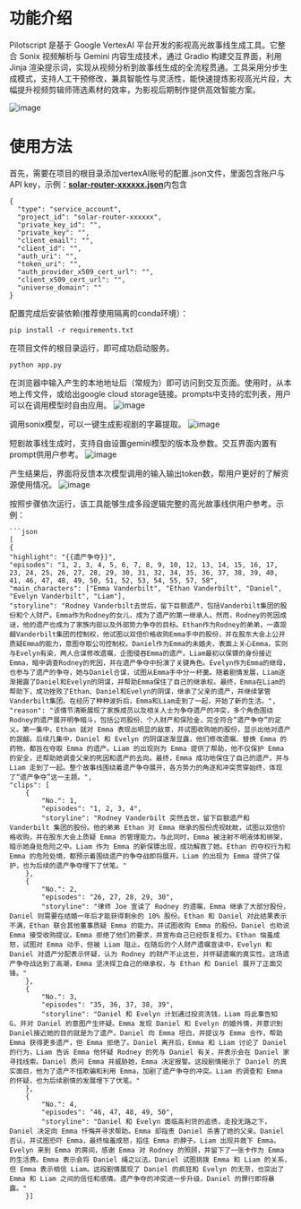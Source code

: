 # 功能介绍
Pilotscript 是基于 Google VertexAI 平台开发的影视高光故事线生成工具。它整合 Sonix 视频解析与 Gemini 内容生成技术，通过 Gradio 构建交互界面，利用 Jinja 渲染提示词，实现从视频分析到故事线生成的全流程贯通。​
工具采用分步生成模式，支持人工干预修改，兼具智能性与灵活性，能快速提炼影视高光片段，大幅提升视频剪辑师筛选素材的效率，为影视后期制作提供高效智能方案。

![image](https://github.com/user-attachments/assets/d23a06d3-2e9b-4a67-9864-710f2facec08)
# 使用方法
首先，需要在项目的根目录添加vertexAI账号的配置.json文件，里面包含账户与API key，示例：<u>**solar-router-xxxxxx.json**</u>内包含
```
{
  "type": "service_account",
  "project_id": "solar-router-xxxxxx",
  "private_key_id": "",
  "private_key": "",
  "client_email": "",
  "client_id": "",
  "auth_uri": "",
  "token_uri": "",
  "auth_provider_x509_cert_url": "",
  "client_x509_cert_url": "",
  "universe_domain": ""
}
```

配置完成后安装依赖(推荐使用隔离的conda环境）：
```
pip install -r requirements.txt
```

在项目文件的根目录运行，即可成功启动服务。
```
python app.py
```

在浏览器中输入产生的本地地址后（常规为）即可访问到交互页面。使用时，从本地上传文件，或给出google cloud storage链接。prompts中支持的宏列表，用户可以在调用模型时自由应用。
![image](https://github.com/user-attachments/assets/0aa237f6-c913-4c96-b8b5-971bdb1254d5)

调用sonix模型，可以一键生成影视剧的字幕提取。
![image](https://github.com/user-attachments/assets/5dcaa8f2-08ad-4e17-bdf9-75813224dd3f)

短剧故事线生成时，支持自由设置gemini模型的版本及参数。交互界面内置有prompt供用户参考。
![image](https://github.com/user-attachments/assets/231cf5d4-b711-4d03-93d5-b43f122f68be)

产生结果后，界面将反馈本次模型调用的输入输出token数，帮用户更好的了解资源使用情况。
![image](https://github.com/user-attachments/assets/d3670127-13e7-4f0f-92ec-33e9c34fd577)

按照步骤依次运行，该工具能够生成多段逻辑完整的高光故事线供用户参考。示例：
```
```json
[
{
"highlight": "{{遗产争夺}}",
"episodes": "1, 2, 3, 4, 5, 6, 7, 8, 9, 10, 12, 13, 14, 15, 16, 17, 23, 24, 25, 26, 27, 28, 29, 30, 31, 32, 34, 35, 36, 37, 38, 39, 40, 41, 46, 47, 48, 49, 50, 51, 52, 53, 54, 55, 57, 58",
"main_characters": ["Emma Vanderbilt", "Ethan Vanderbilt", "Daniel", "Evelyn Vanderbilt", "Liam"],
"storyline": "Rodney Vanderbilt去世后，留下巨额遗产，包括Vanderbilt集团的股份和个人财产。Emma作为Rodney的女儿，成为了遗产的第一继承人。然而，Rodney的死因成谜，他的遗产也成为了家族内部以及外部势力争夺的目标。Ethan作为Rodney的弟弟，一直觊觎Vanderbilt集团的控制权，他试图以双倍价格收购Emma手中的股份，并在股东大会上公开质疑Emma的能力，意图夺取公司控制权。Daniel作为Emma的未婚夫，表面上关心Emma，实则与Evelyn有染，两人合谋修改遗嘱，企图侵吞Emma的遗产。Liam最初以保镖的身份接近Emma，暗中调查Rodney的死因，并在遗产争夺中扮演了关键角色。Evelyn作为Emma的继母，也参与了遗产的争夺，她与Daniel合谋，试图从Emma手中分一杯羹。随着剧情发展，Liam逐渐揭露了Daniel和Evelyn的阴谋，并帮助Emma保住了自己的继承权。最终，Emma在Liam的帮助下，成功挫败了Ethan、Daniel和Evelyn的阴谋，继承了父亲的遗产，并继续掌管Vanderbilt集团。在经历了种种波折后，Emma和Liam走到了一起，开始了新的生活。",
"reason": "该情节清晰展现了家族成员以及相关人士为争夺遗产的冲突，多个角色围绕Rodney的遗产展开明争暗斗，包括公司股份、个人财产和保险金，完全符合“遗产争夺”的定义。第一集中，Ethan 就对 Emma 表现出明显的敌意，并试图收购她的股份，显示出他对遗产的觊觎。后续几集中，Daniel 和 Evelyn 的阴谋逐渐显露，他们修改遗嘱、替换 Emma 的药物，都旨在夺取 Emma 的遗产。Liam 的出现则为 Emma 提供了帮助，他不仅保护 Emma 的安全，还帮助她调查父亲的死因和遗产的去向。最终，Emma 成功地保住了自己的遗产，并与 Liam 走到了一起。整个故事线围绕着遗产争夺展开，各方势力的角逐和冲突贯穿始终，体现了“遗产争夺”这一主题。",
"clips": [
    {
        "No.": 1,
        "episodes": "1, 2, 3, 4",
        "storyline": "Rodney Vanderbilt 突然去世，留下巨额遗产和 Vanderbilt 集团的股份。他的弟弟 Ethan 对 Emma 继承的股份虎视眈眈，试图以双倍价格收购，并在股东大会上质疑 Emma 的管理能力。与此同时，Emma 被注射不明液体和绑架，暗示她身处危险之中。Liam 作为 Emma 的新保镖出现，成功解救了她。Ethan 的夺权行为和 Emma 的危险处境，都预示着围绕遗产的争夺战即将展开。Liam 的出现为 Emma 提供了保护，也为后续的遗产争夺埋下了伏笔。"
    },
    {
        "No.": 2,
        "episodes": "26, 27, 28, 29, 30",
        "storyline": "律师 Joe 宣读了 Rodney 的遗嘱，Emma 继承了大部分股份，Daniel 则需要在结婚一年后才能获得剩余的 10% 股份。Ethan 和 Daniel 对此结果表示不满，Ethan 联合其他董事质疑 Emma 的能力，并试图收购 Emma 的股份。Daniel 也劝说 Emma 接受收购提议。Emma 拒绝了他们的要求，并宣布自己已经恢复视力。Ethan 恼羞成怒，试图对 Emma 动手，但被 Liam 阻止。在随后的个人财产遗嘱宣读中，Evelyn 和 Daniel 对遗产分配表示怀疑，认为 Rodney 的财产不止这些，并怀疑遗嘱的真实性。这场遗产争夺战达到了高潮，Emma 坚决捍卫自己的继承权，与 Ethan 和 Daniel 展开了正面交锋。"
    },
    {
        "No.": 3,
        "episodes": "35, 36, 37, 38, 39",
        "storyline": "Daniel 和 Evelyn 计划通过投资洗钱，Liam 将此事告知 G，并对 Daniel 的意图产生怀疑。Emma 发现 Daniel 和 Evelyn 的婚外情，并意识到 Daniel接近她的目的就是为了遗产。Daniel 向 Emma 坦白，并提议与 Emma 合作，帮助 Emma 获得更多遗产，但 Emma 拒绝了。Daniel 离开后，Emma 和 Liam 讨论了 Daniel 的行为，Liam 告诉 Emma 他怀疑 Rodney 的死与 Daniel 有关，并表示会在 Daniel 家寻找线索。Daniel 质问 Emma 并威胁她，Emma 决定报警。这段剧情揭示了 Daniel 的真实面目，他为了遗产不惜欺骗和利用 Emma，加剧了遗产争夺的冲突。Liam 的调查和 Emma 的怀疑，也为后续剧情的发展埋下了伏笔。"
    },
    {
        "No.": 4,
        "episodes": "46, 47, 48, 49, 50",
        "storyline": "Daniel 和 Evelyn 面临高利贷的追债，走投无路之下，Daniel 决定向 Emma 忏悔并寻求帮助。Emma 却指责 Daniel 杀害了她的父亲。Daniel 否认，并试图恐吓 Emma，最终恼羞成怒，掐住 Emma 的脖子。Liam 出现并救下 Emma。Evelyn 来到 Emma 的房间，感谢 Emma 对 Rodney 的照顾，并留下了一张卡作为 Emma 的生活费。Emma 表示会将 Daniel 绳之以法。Daniel 试图挑拨 Emma 和 Liam 的关系，但 Emma 表示相信 Liam。这段剧情展现了 Daniel 的疯狂和 Evelyn 的无奈，也突出了 Emma 和 Liam 之间的信任和感情。遗产争夺的冲突进一步升级，Daniel 的罪行即将暴露。"
    }]
```





